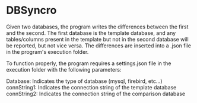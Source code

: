 # DBSyncro
Given two databases, the program writes the differences between the first and the second. 
The first database is the template database, and any tables/columns present in the template but not in the second database will be reported, but not vice versa. 
The differences are inserted into a .json file in the program's execution folder.

To function properly, the program requires a settings.json file in the execution folder with the following parameters:

Database: Indicates the type of database (mysql, firebird, etc...)
connString1: Indicates the connection string of the template database
connString2: Indicates the connection string of the comparison database
